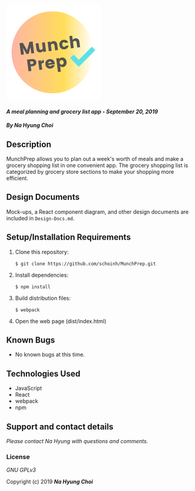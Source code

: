 <img src="./src/assets/images/Logo.png" alt="MunchPrep Logo" width="250"/>

#### _A meal planning and grocery list app - September 20, 2019_

#### _By **Na Hyung Choi**_

## Description
MunchPrep allows you to plan out a week's worth of meals and make a grocery shopping list in one convenient app. The grocery shopping list is categorized by grocery store sections to make your shopping more efficient.

## Design Documents
Mock-ups, a React component diagram, and other design documents are included in `Design-Docs.md`.

## Setup/Installation Requirements

1. Clone this repository:
    ```
    $ git clone https://github.com/schoinh/MunchPrep.git
    ```
2. Install dependencies:
    ```
    $ npm install
    ```
3. Build distribution files:
    ```
    $ webpack
    ```
4. Open the web page (dist/index.html)

## Known Bugs
* No known bugs at this time.

## Technologies Used
* JavaScript
* React
* webpack
* npm

## Support and contact details

_Please contact Na Hyung with questions and comments._

### License

*GNU GPLv3*

Copyright (c) 2019 **_Na Hyung Choi_**
